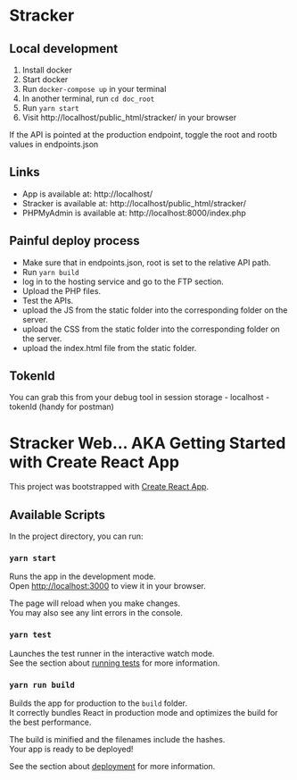 # Stracker

## Local development

1. Install docker
1. Start docker
1. Run `docker-compose up` in your terminal
1. In another terminal, run `cd doc_root`
1. Run `yarn start`
1. Visit http://localhost/public_html/stracker/ in your browser

If the API is pointed at the production endpoint, toggle the root and rootb values in endpoints.json

## Links
 * App is available at: http://localhost/
 * Stracker is available at: http://localhost/public_html/stracker/
 * PHPMyAdmin is available at: http://localhost:8000/index.php



## Painful deploy process
 * Make sure that in endpoints.json, root is set to the relative API path.
 * Run `yarn build`
 * log in to the hosting service and go to the FTP section.
 * Upload the PHP files.
 * Test the APIs.
 * upload the JS from the static folder into the corresponding folder on the server.
 * upload the CSS from the static folder into the corresponding folder on the server.
 * upload the index.html file from the static folder.

## TokenId
You can grab this from your debug tool in session storage - localhost - tokenId (handy for postman)






# Stracker Web... AKA Getting Started with Create React App

This project was bootstrapped with [Create React App](https://github.com/facebook/create-react-app).

## Available Scripts

In the project directory, you can run:

### `yarn start`

Runs the app in the development mode.\
Open [http://localhost:3000](http://localhost:3000) to view it in your browser.

The page will reload when you make changes.\
You may also see any lint errors in the console.

### `yarn test`

Launches the test runner in the interactive watch mode.\
See the section about [running tests](https://facebook.github.io/create-react-app/docs/running-tests) for more information.

### `yarn run build`

Builds the app for production to the `build` folder.\
It correctly bundles React in production mode and optimizes the build for the best performance.

The build is minified and the filenames include the hashes.\
Your app is ready to be deployed!

See the section about [deployment](https://facebook.github.io/create-react-app/docs/deployment) for more information.
